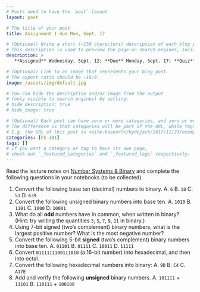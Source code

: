 ```yaml
---
# Posts need to have the `post` layout
layout: post

# The title of your post
title: Assignment 1 due Mon, Sept. 17

# (Optional) Write a short (~150 characters) description of each blog post.
# This description is used to preview the page on search engines, social media, etc.
description: >
   **Assigned** Wednesday, Sept. 12; **Due** Monday, Sept. 17; **Quiz** Monday, Sept. 17.

# (Optional) Link to an image that represents your blog post.
# The aspect ratio should be ~16:9.
image: /assets/img/default.jpg

# You can hide the description and/or image from the output
# (only visible to search engines) by setting:
# hide_description: true
# hide_image: true

# (Optional) Each post can have zero or more categories, and zero or more tags.
# The difference is that categories will be part of the URL, while tags will not.
# E.g. the URL of this post is <site.baseurl>/hydejack/2017/11/23/example-content/
categories: [CS 101]
tags: []
# If you want a category or tag to have its own page,
# check out `_featured_categories` and `_featured_tags` respectively.
---
```

Read the lecture notes on [Number Systems & Binary](https://ramnauth.github.io/cs%20101/2018/09/10/numbers/) and complete the following questions in your notebooks (to be collected). 

1. Convert the following base ten (decimal) numbers to binary.
    A. `6`
	B. `18`
	C. `51`
	D. `639`
2. Convert the following unsigned binary numbers into base ten.
    A. `1010`
	B. `1101`
	C. `1000`
	D. `10001`
3. What do all **odd** numbers have in common, when written in binary? (Hint: try writing the quantities `3`, `5`, `7`, `9`, `11` in binary.)
4. Using 7-bit signed (two’s complement) binary numbers, what is the largest positive number? What is the most negative number?
5. Convert the following 5-bit **signed** (two’s complement) binary numbers into base ten.
    A. `01101`
	B. `01111`
	C. `10011`
	D. `11111`
6. Convert `0111111100111010` (a 16-bit number) into hexadecimal, and then into octal.
7. Convert the following hexadecimal numbers into binary:
    A. `9D`
	B. `C4`
	C. `A17E`
8. Add and verify the following **unsigned** binary numbers.
    A. `101111` + `11101`
	B. `110111` + `100100`